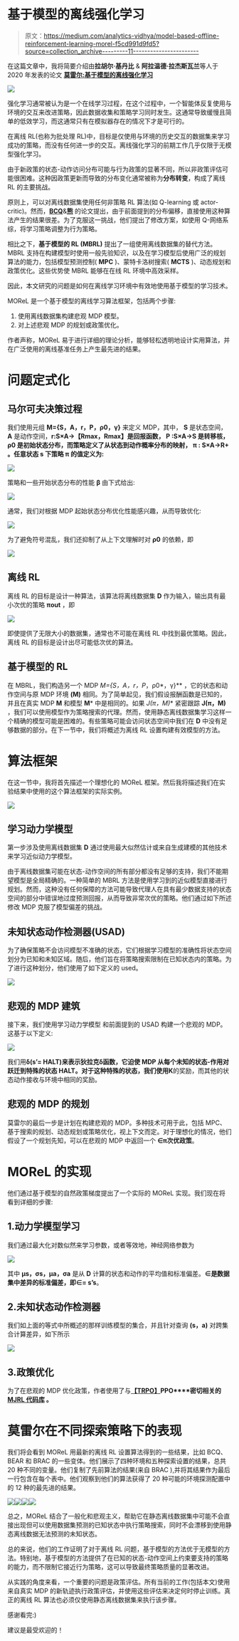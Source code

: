 # 基于模型的离线强化学习

> 原文：<https://medium.com/analytics-vidhya/model-based-offline-reinforcement-learning-morel-f5cd991d9fd5?source=collection_archive---------11----------------------->

在这篇文章中，我将简要介绍由**拉胡尔·基丹比** & **阿拉温德·拉杰斯瓦兰**等人于 2020 年发表的论文 [**莫雷尔:基于模型的离线强化学习**](https://arxiv.org/abs/2005.05951)

![](img/3cd5eb86769adf24c7b8642be8aed4e2.png)

强化学习通常被认为是一个在线学习过程，在这个过程中，一个智能体反复使用与环境的交互来改进策略，因此数据收集和策略学习同时发生。这通常导致缓慢且简单的低效学习，而这通常只有在模拟器存在的情况下才是可行的。

在离线 RL(也称为批处理 RL)中，目标是仅使用与环境的历史交互的数据集来学习成功的策略，而没有任何进一步的交互。离线强化学习的前期工作几乎仅限于无模型强化学习。

由于新政策的状态-动作访问分布可能与行为政策的显著不同，所以非政策评估可能很困难。这种因政策更新而导致的分布变化通常被称为**分布转变**，构成了离线 RL 的主要挑战。

原则上，可以对离线数据集使用任何非策略 RL 算法(如 Q-learning 或 actor-critic)。然而，[**BCQ**](https://arxiv.org/abs/1812.02900)&[**熊**](https://arxiv.org/abs/1906.00949) 的论文提出，由于前面提到的分布偏移，直接使用这种算法产生的结果很差。为了克服这一挑战，他们提出了修改方案，如使用 Q-网络系综，将学习策略调整为行为策略。

相比之下，**基于模型的 RL (MBRL)** 提出了一组使用离线数据集的替代方法。MBRL 支持在构建模型时使用一般先验知识，以及在学习模型后使用广泛的规划算法的能力，包括模型预测控制( **MPC** )、蒙特卡洛树搜索( **MCTS** )、动态规划和政策优化。这些优势使 MBRL 能够在在线 RL 环境中高效采样。

因此，本文研究的问题是如何在离线学习环境中有效地使用基于模型的学习技术。

MOReL 是一个基于模型的离线学习算法框架，包括两个步骤:

1.  使用离线数据集构建悲观 MDP 模型。
2.  对上述悲观 MDP 的规划或政策优化。

作者声称，MOReL 易于进行详细的理论分析，能够轻松透明地设计实用算法，并在广泛使用的离线基准任务上产生最先进的结果。

# 问题定式化

## 马尔可夫决策过程

我们使用元组 **M={S，A，r，P，ρ0，γ}** 来定义 MDP，其中， **S** 是状态空间， **A** 是动作空间，**r:S×A→【Rmax，Rmax】**是回报函数， **P :S×A→S** 是转移核， **ρ0** 是初始状态分布，而**策略定义了从状态到动作概率分布的映射， **π : S×A→R+** 。任意状态 **s** 下策略 **π** 的值定义为:**

![](img/e58f7cb3dc0d0fddb4684f1c2de699c9.png)

策略和一些开始状态分布的性能 **β** 由下式给出:

![](img/5bd3c72d54edd69d192235cc7bcc468a.png)

通常，我们对根据 MDP 起始状态分布优化性能感兴趣，从而导致优化:

![](img/91cf7789352c5491359499dc106d2c1f.png)

为了避免符号混乱，我们还抑制了从上下文理解时对 **ρ0** 的依赖，即

![](img/b136bec6adb194e7d569218a6edb575d.png)

## 离线 RL

离线 RL 的目标是设计一种算法，该算法将离线数据集 **D** 作为输入，输出具有最小次优的策略 **πout** ，即

![](img/40ec0f643b38ad1a4b29f58f970301f9.png)

即使提供了无限大小的数据集，通常也不可能在离线 RL 中找到最优策略。因此，离线 RL 的目标是设计出尽可能低次优的算法。

## 基于模型的 RL

在 MBRL，我们构造另一个 MDP **M*={S，A，r，P*，ρ0*，γ}** ，它的状态和动作空间与原 MDP 环境 **(M)** 相同。为了简单起见，我们假设报酬函数是已知的，并且在真实 MDP **M** 和模型 **M*** 中是相同的。如果 **J(π，M*)** 紧密跟踪 **J(π，M)** ，我们可以使用模型作为策略搜索的代理。然而，使用静态离线数据集学习这样一个精确的模型可能是困难的。有些策略可能会访问状态空间中我们在 **D** 中没有足够数据的部分。在下一节中，我们将概述为离线 RL 设置构建有效模型的方法。

# 算法框架

在这一节中，我将首先描述一个理想化的 MOReL 框架。然后我将描述我们在实验结果中使用的这个算法框架的实际实例。

![](img/95c1e974f5ad04127e5576c284d759b3.png)

## 学习动力学模型

第一步涉及使用离线数据集 **D** 通过使用最大似然估计或来自生成建模的其他技术来学习近似动力学模型。

由于离线数据集可能在状态-动作空间的所有部分都没有足够的支持，我们不能期望模型是全局精确的。一种简单的 MBRL 方法是使用学习到的近似模型直接进行规划。然而，这种没有任何保障的方法可能导致代理人在具有最少数据支持的状态空间的部分中错误地过度预测回报，从而导致非常次优的策略。他们通过如下所述修改 MDP 克服了模型偏差的挑战。

## 未知状态动作检测器(USAD)

为了确保策略不会访问模型不准确的状态，它们根据学习模型的准确性将状态空间划分为已知和未知区域。随后，他们旨在将策略搜索限制在已知状态内的策略。为了进行这种划分，他们使用了如下定义的 used。

![](img/15725d2e42ed1946a17d3d56c1817ce9.png)

## 悲观的 MDP 建筑

接下来，我们使用学习动力学模型
和前面提到的 USAD 构建一个悲观的 MDP。这基于以下定义:

![](img/3a2b6b39466a39d63008b65ad763dc60.png)

我们用**δ(s’= HALT)**来表示狄拉克δ函数，它迫使 MDP 从每个未知的状态-作用对跃迁到特殊的状态 HALT。对于这种特殊的状态，我们使用**K**的奖励，而其他的状态动作接收与环境中相同的奖励。

## 悲观的 MDP 的规划

莫雷尔的最后一步是计划在构建悲观的 MDP。多种技术可用于此，包括 MPC、基于搜索的规划、动态规划或策略优化，视上下文而定。对于理想化的情况，他们假设了一个规划先知，可以在悲观的 MDP 中返回一个 **∈π次优政策**。

# MOReL 的实现

他们通过基于模型的自然政策梯度提出了一个实际的 MOReL 实现。我们现在将看到详细的步骤:

## 1.动力学模型学习

我们通过最大化对数似然来学习参数，或者等效地，神经网络参数为

![](img/5ae9daa57b8010b804718856b2cc13d6.png)

其中 **μs，σs，μa，σa** 是从 **D** 计算的状态和动作的平均值和标准偏差。**∈**是数据集中差异的标准偏差，即**∈= s’s**。

## 2.未知状态动作检测器

我们如上面的等式中所概述的那样训练模型的集合，并且针对查询 **(s，a)** 对跨集合计算差异，如下所示

![](img/3426819f8b2ab375edd368d7a3fa1723.png)

## 3.政策优化

为了在悲观的 MDP 优化政策，作者使用了与[**【TRPO】**](https://arxiv.org/abs/1502.05477)**PPO****密切相关的 [**MJRL 代码库**](https://github.com/aravindr93/mjrl) 。**

# 莫雷尔在不同探索策略下的表现

我们将会看到 MOReL 用最新的离线 RL 设置算法得到的一些结果，比如 BCQ、BEAR 和 BRAC 的一些变体。他们展示了四种环境和五种探索设置的结果，总共 20 种不同的变量。他们复制了先前算法的结果(来自 BRAC ),并将其结果作为最后一行包含在每个表中。他们观察到他们的算法获得了 20 种可能的环境探测配置中的 12 种的最先进的结果。

![](img/b977f46286de5c9556ac497ec1d426f9.png)![](img/e43d81fb3eece5474d22d7e9a52d9ce0.png)![](img/5d7c664c6cc0fbc9b8002d03976f530b.png)![](img/b6c10947bbc270c6c06c92ccd25d2ef4.png)

总之，MOReL 结合了一般化和悲观主义，帮助它在静态离线数据集中可能不会直接出现但可以使用数据集预测的已知状态中执行策略搜索，同时不会漂移到使用静态离线数据无法预测的未知状态。

总的来说，他们的工作证明了对于离线 RL 问题，基于模型的方法优于无模型的方法。特别地，基于模型的方法提供了在已知的状态-动作空间上约束要支持的策略的能力，而不限制它接近行为策略，这可以导致最终策略质量的显著改进。

从实践的角度来看，一个重要的问题是政策评估。所有当前的工作(包括本文)使用来自真实 MDP 的新轨迹执行政策评估，并使用这些评估来决定何时停止训练。真正的离线 RL 算法也必须仅使用静态离线数据集来执行该步骤。

感谢看完:)

建议是最受欢迎的！